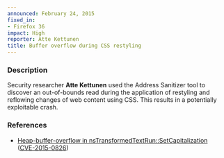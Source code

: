 ```yaml
---
announced: February 24, 2015
fixed_in:
- Firefox 36
impact: High
reporter: Atte Kettunen
title: Buffer overflow during CSS restyling
---
```


<h3>Description</h3>

<p>Security researcher <strong>Atte Kettunen</strong> used the Address Sanitizer
tool to discover an out-of-bounds read during the application of restyling and
reflowing changes of web content using CSS. This results in a potentially
exploitable crash.
</p>

<h3>References</h3>

<ul>
  <li><a href="https://bugzilla.mozilla.org/show_bug.cgi?id=1092363">
       Heap-buffer-overflow in nsTransformedTextRun::SetCapitalization</a>
(<a href="http://cve.mitre.org/cgi-bin/cvename.cgi?name=CVE-2015-0826"
class="ex-ref">CVE-2015-0826</a>)</li>
</ul>



